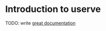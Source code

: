 # Introduction to userve

TODO: write [great documentation](http://jacobian.org/writing/what-to-write/)
